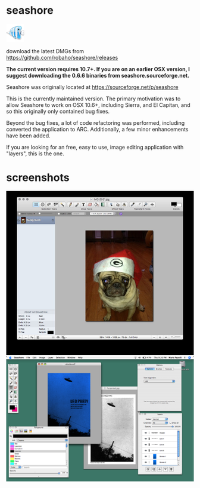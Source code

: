 # seashore

![icon](doc/icon.png)

download the latest DMGs from https://github.com/robaho/seashore/releases

**The current version requires 10.7+. If you are on an earlier OSX version, I suggest downloading the 0.6.6 binaries from seashore.sourceforge.net.**

Seashore was originally located at https://sourceforge.net/p/seashore

This is the currently maintained version. The primary motivation was to allow Seashore to work on OSX 10.6+, including Sierra, and El Capitan, and so this originally only contained bug fixes.

Beyond the bug fixes, a lot of code refactoring was performed, including converted the application to ARC. Additionally, a few minor enhancements have been added.

If you are looking for an free, easy to use, image editing application with "layers", this is the one.

# screenshots
![screenshot](doc/screenshot.jpg)
![screenshot](doc/screenshot-hi.png)
